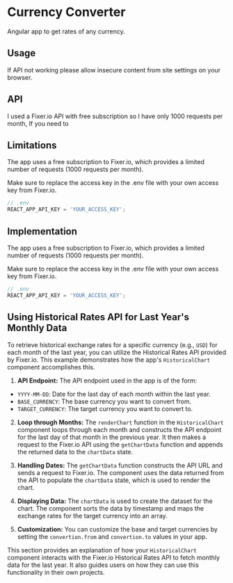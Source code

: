 # Currency Converter

Angular app to get rates of any currency.

## Usage

If API not working please allow insecure content from site settings on your browser.

## API

I used a Fixer.io API with free subscription so I have only 1000 requests per month, If you need to 

## Limitations

The app uses a free subscription to Fixer.io, which provides a limited number of requests (1000 requests per month).

Make sure to replace the access key in the .env file with your own access key from Fixer.io.

```javascript
// .env
REACT_APP_API_KEY = 'YOUR_ACCESS_KEY';
```

## Implementation

The app uses a free subscription to Fixer.io, which provides a limited number of requests (1000 requests per month).

Make sure to replace the access key in the .env file with your own access key from Fixer.io.

```javascript
// .env
REACT_APP_API_KEY = 'YOUR_ACCESS_KEY';
```

## Using Historical Rates API for Last Year's Monthly Data

To retrieve historical exchange rates for a specific currency (e.g., `USD`) for each month of the last year, you can utilize the Historical Rates API provided by Fixer.io. This example demonstrates how the app's `HistoricalChart` component accomplishes this.

1. **API Endpoint:** The API endpoint used in the app is of the form:
- `YYYY-MM-DD`: Date for the last day of each month within the last year.
- `BASE_CURRENCY`: The base currency you want to convert from.
- `TARGET_CURRENCY`: The target currency you want to convert to.

2. **Loop through Months:** The `renderChart` function in the `HistoricalChart` component loops through each month and constructs the API endpoint for the last day of that month in the previous year. It then makes a request to the Fixer.io API using the `getChartData` function and appends the returned data to the `chartData` state.

3. **Handling Dates:** The `getChartData` function constructs the API URL and sends a request to Fixer.io. The component uses the data returned from the API to populate the `chartData` state, which is used to render the chart.

4. **Displaying Data:** The `chartData` is used to create the dataset for the chart. The component sorts the data by timestamp and maps the exchange rates for the target currency into an array.

5. **Customization:** You can customize the base and target currencies by setting the `convertion.from` and `convertion.to` values in your app.

This section provides an explanation of how your `HistoricalChart` component interacts with the Fixer.io Historical Rates API to fetch monthly data for the last year. It also guides users on how they can use this functionality in their own projects.
